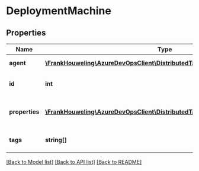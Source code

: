 # DeploymentMachine

## Properties
Name | Type | Description | Notes
------------ | ------------- | ------------- | -------------
**agent** | [**\FrankHouweling\AzureDevOpsClient\DistributedTask\Model\TaskAgent**](TaskAgent.md) | Deployment agent. | [optional] 
**id** | **int** | Deployment target Identifier. | [optional] 
**properties** | [**\FrankHouweling\AzureDevOpsClient\DistributedTask\Model\PropertiesCollection**](PropertiesCollection.md) | Properties of the deployment target. | [optional] 
**tags** | **string[]** | Tags of the deployment target. | [optional] 

[[Back to Model list]](../README.md#documentation-for-models) [[Back to API list]](../README.md#documentation-for-api-endpoints) [[Back to README]](../README.md)


